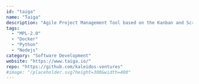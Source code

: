 ```yaml
---
id: "taiga"
name: "Taiga"
description: "Agile Project Management Tool based on the Kanban and Scrum methods."
tags:
  - "MPL-2.0"
  - "Docker"
  - "Python"
  - "Nodejs"
category: "Software Development"
website: "https://www.taiga.io/"
repo: "https://github.com/kaleidos-ventures"
#image: "/placeholder.svg?height=300&width=400"
---
```


